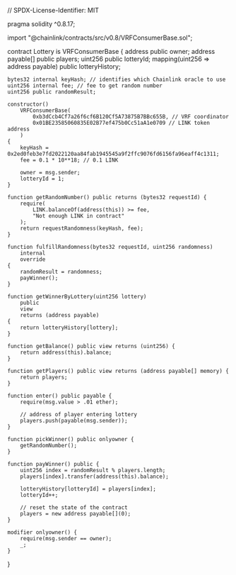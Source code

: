 // SPDX-License-Identifier: MIT

pragma solidity ^0.8.17;

import "@chainlink/contracts/src/v0.8/VRFConsumerBase.sol";

contract Lottery is VRFConsumerBase {
    address public owner;
    address payable[] public players;
    uint256 public lotteryId;
    mapping(uint256 => address payable) public lotteryHistory;

    bytes32 internal keyHash; // identifies which Chainlink oracle to use
    uint256 internal fee; // fee to get random number
    uint256 public randomResult;

    constructor()
        VRFConsumerBase(
            0xb3dCcb4Cf7a26f6cf6B120Cf5A73875B7BBc655B, // VRF coordinator
            0x01BE23585060835E02B77ef475b0Cc51aA1e0709 // LINK token address
        )
    {
        keyHash = 0x2ed0feb3e7fd2022120aa84fab1945545a9f2ffc9076fd6156fa96eaff4c1311;
        fee = 0.1 * 10**18; // 0.1 LINK

        owner = msg.sender;
        lotteryId = 1;
    }

    function getRandomNumber() public returns (bytes32 requestId) {
        require(
            LINK.balanceOf(address(this)) >= fee,
            "Not enough LINK in contract"
        );
        return requestRandomness(keyHash, fee);
    }

    function fulfillRandomness(bytes32 requestId, uint256 randomness)
        internal
        override
    {
        randomResult = randomness;
        payWinner();
    }

    function getWinnerByLottery(uint256 lottery)
        public
        view
        returns (address payable)
    {
        return lotteryHistory[lottery];
    }

    function getBalance() public view returns (uint256) {
        return address(this).balance;
    }

    function getPlayers() public view returns (address payable[] memory) {
        return players;
    }

    function enter() public payable {
        require(msg.value > .01 ether);

        // address of player entering lottery
        players.push(payable(msg.sender));
    }

    function pickWinner() public onlyowner {
        getRandomNumber();
    }

    function payWinner() public {
        uint256 index = randomResult % players.length;
        players[index].transfer(address(this).balance);

        lotteryHistory[lotteryId] = players[index];
        lotteryId++;

        // reset the state of the contract
        players = new address payable[](0);
    }

    modifier onlyowner() {
        require(msg.sender == owner);
        _;
    }
}
